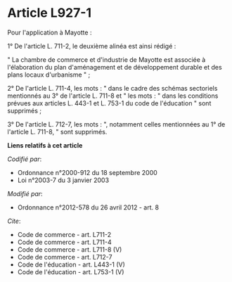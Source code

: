# Article L927-1

Pour l'application à Mayotte : 

1° De l'article L. 711-2, le deuxième alinéa est ainsi rédigé : 

" La chambre de commerce et d'industrie de Mayotte est associée à l'élaboration du plan d'aménagement et de développement
durable et des plans locaux d'urbanisme " ; 

2° De l'article L. 711-4, les mots : " dans le cadre des schémas sectoriels mentionnés au 3° de l'article L. 711-8 et " les
mots : " dans les conditions prévues aux articles L. 443-1 et L. 753-1 du code de l'éducation " sont supprimés ; 

3° De l'article L. 712-7, les mots : ", notamment celles mentionnées au 1° de l'article L. 711-8, " sont supprimés.

**Liens relatifs à cet article**

_Codifié par_:

  - Ordonnance n°2000-912 du 18 septembre 2000
  - Loi n°2003-7 du 3 janvier 2003

_Modifié par_:

  - Ordonnance n°2012-578 du 26 avril 2012 - art. 8

_Cite_:

  - Code de commerce - art. L711-2
  - Code de commerce - art. L711-4
  - Code de commerce - art. L711-8 (V)
  - Code de commerce - art. L712-7
  - Code de l'éducation - art. L443-1 (V)
  - Code de l'éducation - art. L753-1 (V)
